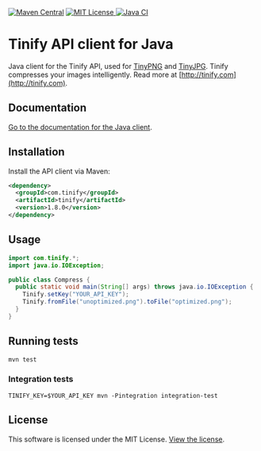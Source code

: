 [![Maven Central](https://img.shields.io/maven-central/v/com.tinify/tinify.svg)](http://search.maven.org/#search%7Cga%7C1%7Cg%3A%22com.tinify%22%20AND%20a%3A%22tinify%22)
[![MIT License](http://img.shields.io/badge/license-MIT-green.svg) ](https://github.com/tinify/tinify-java/blob/main/LICENSE)
[![Java CI](https://github.com/tinify/tinify-java/actions/workflows/maven.yml/badge.svg)](https://github.com/tinify/tinify-java/actions/workflows/maven.yml)

# Tinify API client for Java

Java client for the Tinify API, used for [TinyPNG](https://tinypng.com) and [TinyJPG](https://tinyjpg.com). Tinify compresses your images intelligently. Read more at [http://tinify.com](http://tinify.com).

## Documentation

[Go to the documentation for the Java client](https://tinypng.com/developers/reference/java).

## Installation

Install the API client via Maven:

```xml
<dependency>
  <groupId>com.tinify</groupId>
  <artifactId>tinify</artifactId>
  <version>1.8.0</version>
</dependency>
```

## Usage

```java
import com.tinify.*;
import java.io.IOException;

public class Compress {
  public static void main(String[] args) throws java.io.IOException {
    Tinify.setKey("YOUR_API_KEY");
    Tinify.fromFile("unoptimized.png").toFile("optimized.png");
  }
}
```

## Running tests

```
mvn test
```

### Integration tests

```
TINIFY_KEY=$YOUR_API_KEY mvn -Pintegration integration-test
```

## License

This software is licensed under the MIT License. [View the license](LICENSE).
